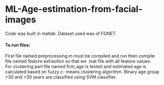 # ML-Age-estimation-from-facial-images
Code was built in matlab. Dataset used was of FGNET.<br>
#### To run files:
First file named preprocessing.m must be compiled and run then compile file named feature extraction so that we .mat file with all feature values.<br> For clustering part file named fcm_age is tested and estimated age is calculated based on fuzzy c- means clustering algorithm. Binary age group >30 and <30 years are classified using SVM classifier.
